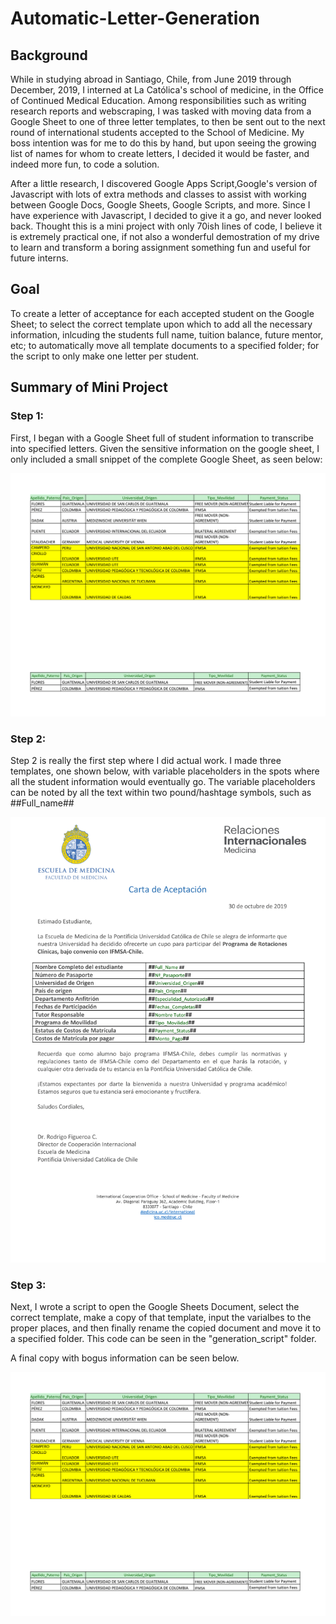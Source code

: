 # Automatic-Letter-Generation

## Background
While in studying abroad in Santiago, Chile, from June 2019 through December, 2019, I interned at La Católica's school of medicine, in the Office of Continued Medical Education. Among responsibilities such as writing research reports and webscraping, I was tasked with moving data from a Google Sheet to one of three letter templates, to then be sent out to the next round of international students accepted to the School of Medicine.  My boss intention was for me to do this by hand, but upon seeing the growing list of names for whom to create letters, I decided it would be faster, and indeed more fun, to code a solution. 

After a little research, I discovered Google Apps Script,Google's version of Javascript with lots of extra methods and classes to assist with working between Google Docs, Google Sheets, Google Scripts, and more. Since I have experience with Javascript, I decided to give it a go, and never looked back. Thought this is a mini project with only 70ish lines of code, I believe it is extremely practical one, if not also a wonderful demostration of my drive to learn and transform a boring  assignment something fun and useful for future interns. 


## Goal
To create a letter of acceptance for each accepted student on the Google Sheet; to select the correct template upon which to add all the necessary information, inlcuding the students full name, tuition balance, future mentor, etc; to automatically move all template documents to a specified folder; for the script to only make one letter per student. 


## Summary of Mini Project

### Step 1:

First, I began with a Google Sheet full of student information to transcribe into specified letters. Given the sensitive information on the google sheet, I only included a small snippet of the complete Google Sheet, as seen below:

![](images/Copia%20de%20Cartas_Aidan%20-%20Hoja1-1.png)

### Step 2: 

Step 2 is really the first step where I did actual work. I made three templates, one shown below, with variable placeholders in the spots where all the student information would eventually go. The variable placeholders can be noted by all the text within two pound/hashtage symbols, such as ##Full_name##

![](images/IFMSA%20Template%20Spanish-1.png)


### Step 3: 

Next, I wrote a script to open the Google Sheets Document, select the correct template, make a copy of that template, input the varialbes to the proper places, and then finally rename the copied document and move it to a specified folder. This code can be seen in the "generation_script" folder. 

A final copy with bogus information can be seen below. 

![](images/Copia%20de%20Cartas_Aidan%20-%20Hoja1-1.png)
